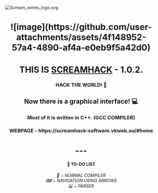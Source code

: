 ![Scream_series_logo svg](https://github.com/qqqllllzzzz/ScreamHack/assets/125376893/91665d58-24e1-4433-8a8f-80652842d09e)
<h1 align="center">![image](https://github.com/user-attachments/assets/4f148952-57a4-4890-af4a-e0eb9f5a42d0)</h1>

<h1 align="center">THIS IS <a href="https://github.com/qqqllllzzzz/ScreamHack/" target="_blank">SCREAMHACK</a> - 1.0.2.</h1> 
<h3 align="center">HACK THE WORLD! 🚀</h3>
<h2 align="center">Now there is a graphical interface! 💻</h2>
<h3 align="center">Most of it is written in C++. (GCC COMPILER)</h3>
<h3 align="center">WEBPAGE - https://screamhack-software.vkweb.su/#home</h3>
<h1 align="center"> --- </h1>
<h4 align="center">🌵 TO-DO LIST</h4>

<h6 align="center">🤡 ~ NORMAL COMPILER<br>⌨ ~ NAVIGATION USING ARROWS<br>💻 ~ PARSER</h6>
